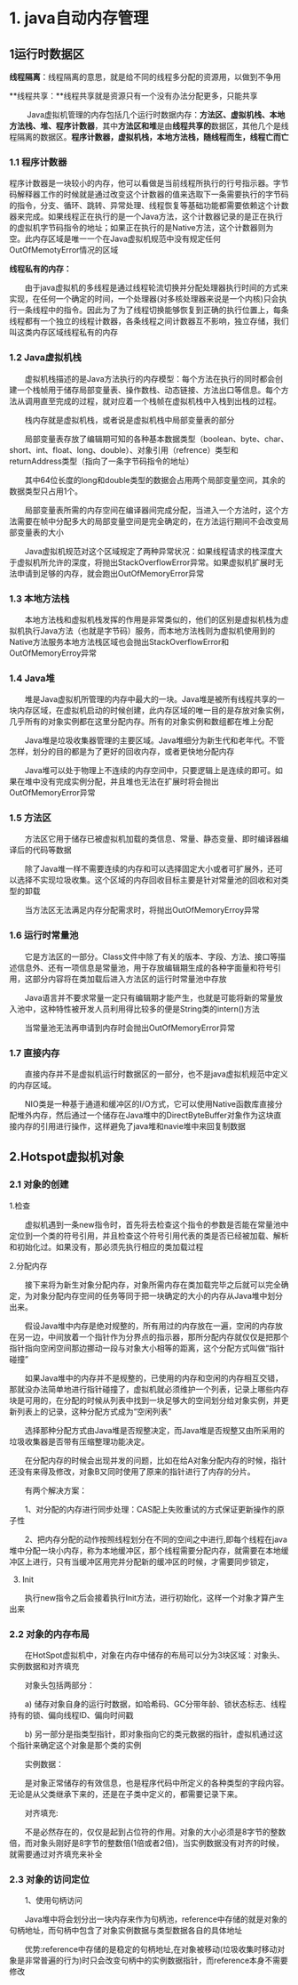 # 1. java自动内存管理

## 1运行时数据区

**线程隔离**：线程隔离的意思，就是给不同的线程多分配的资源用，以做到不争用

**线程共享：**线程共享就是资源只有一个没有办法分配更多，只能共享

 　　Java虚拟机管理的内存包括几个运行时数据内存：**方法区、虚拟机栈、本地方法栈、堆、程序计数器**，其中**方法区和堆**是由**线程共享的**数据区，其他几个是线程隔离的数据区。**程序计数器，虚拟机栈，本地方法栈，随线程而生，线程亡而亡**

### **1.1 程序计数器**

程序计数器是一块较小的内存，他可以看做是当前线程所执行的行号指示器。字节码解释器工作的时候就是通过改变这个计数器的值来选取下一条需要执行的字节码的指令，分支、循环、跳转、异常处理、线程恢复等基础功能都需要依赖这个计数器来完成。如果线程正在执行的是一个Java方法，这个计数器记录的是正在执行的虚拟机字节码指令的地址；如果正在执行的是Native方法，这个计数器则为空。此内存区域是唯一一个在Java虚拟机规范中没有规定任何OutOfMemotyError情况的区域

**线程私有的内存：**

　　由于java虚拟机的多线程是通过线程轮流切换并分配处理器执行时间的方式来实现，在任何一个确定的时间，一个处理器\(对多核处理器来说是一个内核\)只会执行一条线程中的指令。因此为了为了线程切换能够恢复到正确的执行位置上，每条线程都有一个独立的线程计数器，各条线程之间计数器互不影响，独立存储，我们叫这类内存区域线程私有的内存
### 1.2 Java虚拟机栈

　　虚拟机栈描述的是Java方法执行的内存模型：每个方法在执行的同时都会创建一个栈帧用于储存局部变量表、操作数栈、动态链接、方法出口等信息。每个方法从调用直至完成的过程，就对应着一个栈帧在虚拟机栈中入栈到出栈的过程。

　　栈内存就是虚拟机栈，或者说是虚拟机栈中局部变量表的部分

　　局部变量表存放了编辑期可知的各种基本数据类型（boolean、byte、char、short、int、float、long、double）、对象引用（refrence）类型和returnAddress类型（指向了一条字节码指令的地址）

　　其中64位长度的long和double类型的数据会占用两个局部变量空间，其余的数据类型只占用1个。

　　局部变量表所需的内存空间在编译器间完成分配，当进入一个方法时，这个方法需要在帧中分配多大的局部变量空间是完全确定的，在方法运行期间不会改变局部变量表的大小

　　Java虚拟机规范对这个区域规定了两种异常状况：如果线程请求的栈深度大于虚拟机所允许的深度，将抛出StackOverflowError异常。如果虚拟机扩展时无法申请到足够的内存，就会跑出OutOfMemoryError异常
### 1.3 本地方法栈

　　本地方法栈和虚拟机栈发挥的作用是非常类似的，他们的区别是虚拟机栈为虚拟机执行Java方法（也就是字节码）服务，而本地方法栈则为虚拟机使用到的Native方法服务本地方法栈区域也会抛出StackOverflowError和OutOfMemoryErroy异常
### 1.4 Java堆

　　堆是Java虚拟机所管理的内存中最大的一块。Java堆是被所有线程共享的一块内存区域，在虚拟机启动的时候创建，此内存区域的唯一目的是存放对象实例，几乎所有的对象实例都在这里分配内存。所有的对象实例和数组都在堆上分配

　　Java堆是垃圾收集器管理的主要区域。Java堆细分为新生代和老年代。不管怎样，划分的目的都是为了更好的回收内存，或者更快地分配内存

　　Java堆可以处于物理上不连续的内存空间中，只要逻辑上是连续的即可。如果在堆中没有完成实例分配，并且堆也无法在扩展时将会抛出OutOfMemoryError异常
### 1.5 方法区

　　方法区它用于储存已被虚拟机加载的类信息、常量、静态变量、即时编译器编译后的代码等数据

　　除了Java堆一样不需要连续的内存和可以选择固定大小或者可扩展外，还可以选择不实现垃圾收集。这个区域的内存回收目标主要是针对常量池的回收和对类型的卸载

　　当方法区无法满足内存分配需求时，将抛出OutOfMemoryErroy异常
### 1.6 运行时常量池

　　它是方法区的一部分。Class文件中除了有关的版本、字段、方法、接口等描述信息外、还有一项信息是常量池，用于存放编辑期生成的各种字面量和符号引用，这部分内容将在类加载后进入方法区的运行时常量池中存放

　　Java语言并不要求常量一定只有编辑期才能产生，也就是可能将新的常量放入池中，这种特性被开发人员利用得比较多的便是String类的intern()方法

　　当常量池无法再申请到内存时会抛出OutOfMemoryError异常

### 1.7 直接内存

　　直接内存并不是虚拟机运行时数据区的一部分，也不是java虚拟机规范中定义的内存区域。

　　NIO类是一种基于通道和缓冲区的I/O方式，它可以使用Native函数库直接分配堆外内存，然后通过一个储存在Java堆中的DirectByteBuffer对象作为这块直接内存的引用进行操作，这样避免了java堆和navie堆中来回复制数据
##  2.Hotspot虚拟机对象
### 2.1 对象的创建

1.检查 

　　虚拟机遇到一条new指令时，首先将去检查这个指令的参数是否能在常量池中定位到一个类的符号引用，并且检查这个符号引用代表的类是否已经被加载、解析和初始化过。如果没有，那必须先执行相应的类加载过程

2.分配内存 

　　接下来将为新生对象分配内存，对象所需内存在类加载完毕之后就可以完全确定，为对象分配内存空间的任务等同于把一块确定的大小的内存从Java堆中划分出来。

　　假设Java堆中内存是绝对规整的，所有用过的内存放在一遍，空闲的内存放在另一边，中间放着一个指针作为分界点的指示器，那所分配内存就仅仅是把那个指针指向空闲空间那边挪动一段与对象大小相等的距离，这个分配方式叫做“指针碰撞”

　　如果Java堆中的内存并不是规整的，已使用的内存和空闲的内存相互交错，那就没办法简单地进行指针碰撞了，虚拟机就必须维护一个列表，记录上哪些内存块是可用的，在分配的时候从列表中找到一块足够大的空间划分给对象实例，并更新列表上的记录，这种分配方式成为“空闲列表”

　　选择那种分配方式由Java堆是否规整决定，而Java堆是否规整又由所采用的垃圾收集器是否带有压缩整理功能决定。

　　在分配内存的时候会出现并发的问题，比如在给A对象分配内存的时候，指针还没有来得及修改，对象B又同时使用了原来的指针进行了内存的分片。

　　有两个解决方案：

　　1、对分配的内存进行同步处理：CAS配上失败重试的方式保证更新操作的原子性

　　2、把内存分配的动作按照线程划分在不同的空间之中进行,即每个线程在java堆中分配一块小内存，称为本地缓冲区，那个线程需要分配内存，就需要在本地缓冲区上进行，只有当缓冲区用完并分配新的缓冲区的时候，才需要同步锁定，

3. Init

　　执行new指令之后会接着执行Init方法，进行初始化，这样一个对象才算产生出来

### 2.2 对象的内存布局

　　在HotSpot虚拟机中，对象在内存中储存的布局可以分为3块区域：对象头、实例数据和对齐填充

　　对象头包括两部分：

　　a) 储存对象自身的运行时数据，如哈希码、GC分带年龄、锁状态标志、线程持有的锁、偏向线程ID、偏向时间戳

　　b) 另一部分是指类型指针，即对象指向它的类元数据的指针，虚拟机通过这个指针来确定这个对象是那个类的实例

　　实例数据：

　　是对象正常储存的有效信息，也是程序代码中所定义的各种类型的字段内容。无论是从父类继承下来的，还是在子类中定义的，都需要记录下来。

　　对齐填充:

　　不是必然存在的，仅仅是起到占位符的作用。对象的大小必须是8字节的整数倍，而对象头刚好是8字节的整数倍(1倍或者2倍)，当实例数据没有对齐的时候，就需要通过对齐填充来补全
### 2.3 对象的访问定位

　　1、使用句柄访问

　　Java堆中将会划分出一块内存来作为句柄池，reference中存储的就是对象的句柄地址，而句柄中包含了对象实例数据与类型数据各自的具体地址

　　优势:reference中存储的是稳定的句柄地址,在对象被移动(垃圾收集时移动对象是非常普遍的行为)时只会改变句柄中的实例数据指针，而reference本身不需要修改

